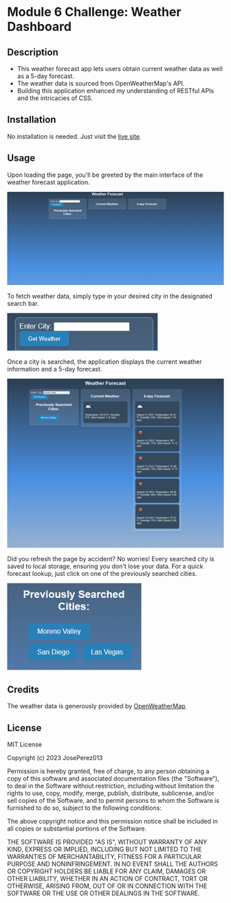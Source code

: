 # Module 6 Challenge: Weather Dashboard

## Description

- This weather forecast app lets users obtain current weather data as well as a 5-day forecast.
- The weather data is sourced from OpenWeatherMap's API.
- Building this application enhanced my understanding of RESTful APIs and the intricacies of CSS.

## Installation

No installation is needed. Just visit the [live site](https://joseperez013.github.io/weather-dashboard/). 

## Usage

Upon loading the page, you'll be greeted by the main interface of the weather forecast application.

![Homepage](./assets/images/homePage.png)

To fetch weather data, simply type in your desired city in the designated search bar.

![Search City](./assets/images/cityFinder.png)

Once a city is searched, the application displays the current weather information and a 5-day forecast.

![Weather Data](./assets/images/weatherData.png)

Did you refresh the page by accident? No worries! Every searched city is saved to local storage, ensuring you don't lose your data. For a quick forecast lookup, just click on one of the previously searched cities.

![Saved Cities](./assets/images/cities.png)

## Credits

The weather data is generously provided by [OpenWeatherMap](https://openweathermap.org/).

## License

MIT License

Copyright (c) 2023 JosePerez013

Permission is hereby granted, free of charge, to any person obtaining a copy
of this software and associated documentation files (the "Software"), to deal
in the Software without restriction, including without limitation the rights
to use, copy, modify, merge, publish, distribute, sublicense, and/or sell
copies of the Software, and to permit persons to whom the Software is
furnished to do so, subject to the following conditions:

The above copyright notice and this permission notice shall be included in all
copies or substantial portions of the Software.

THE SOFTWARE IS PROVIDED "AS IS", WITHOUT WARRANTY OF ANY KIND, EXPRESS OR
IMPLIED, INCLUDING BUT NOT LIMITED TO THE WARRANTIES OF MERCHANTABILITY,
FITNESS FOR A PARTICULAR PURPOSE AND NONINFRINGEMENT. IN NO EVENT SHALL THE
AUTHORS OR COPYRIGHT HOLDERS BE LIABLE FOR ANY CLAIM, DAMAGES OR OTHER
LIABILITY, WHETHER IN AN ACTION OF CONTRACT, TORT OR OTHERWISE, ARISING FROM,
OUT OF OR IN CONNECTION WITH THE SOFTWARE OR THE USE OR OTHER DEALINGS IN THE
SOFTWARE.